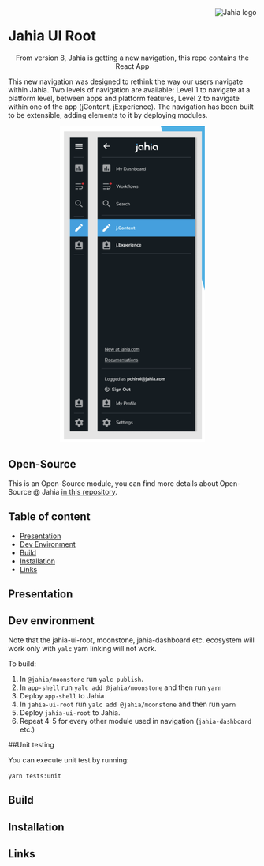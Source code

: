 <!--
    Template for Readmes, see alternatives/examples here: https://github.com/matiassingers/awesome-readme
-->
<a href="https://www.jahia.com/">
    <img src="https://www.jahia.com/modules/jahiacom-templates/images/jahia-3x.png" alt="Jahia logo" title="Jahia" align="right" height="60" />
</a>

<!--
    Project name can either be the full length project name (if there is one) or just the repo name. For example: Digital Experience Manager.
-->

# Jahia UI Root

<!--
    A one-liner about the project, like a subtitle. For example: Jahia Digital Experience Manager Core
-->
<p align="center">From version 8, Jahia is getting a new navigation, this repo contains the React App </p>

<!--
    A short technical description (not more than one paragraph) about the project, eventually with tech/tools/framework used.
-->
This new navigation was designed to rethink the way our users navigate within Jahia. Two levels of navigation are available: Level 1 to navigate at a platform level, between apps and platform features, Level 2 to navigate within one of the app (jContent, jExperience). The navigation has been built to be extensible, adding elements to it by deploying modules.

<p align="center">
  <a href="https://www.jahia.com" target="_blank"><img alt="Navigation" title="Jahia Navigation menu" src="./img/jahia-navigation.png" height="640" /></a>
</p>

## Open-Source

This is an Open-Source module, you can find more details about Open-Source @ Jahia [in this repository](https://github.com/Jahia/open-source).

<!--
    Open Source badges, see https://shields.io/
-->

## Table of content

- [Presentation](#presentation)
- [Dev Environment](#dev-environment)
- [Build](#build)
- [Installation](#installation)
- [Links](#links)

<!--
    Not all sections are relevant for all projects. It's up to the team to decide what sections makes most sense. Objective of the readme is to serve as a technical introduction to faciliate onboarding for technical ppl (developers).
    License and contributions are detailed in their own files, no need to add too many details in the Readme.
    If the project has technical documentation stored in another location (such as a website), effort should be made not to duplicate content (since it will become outdated at some point). In that case, keep the readme instructions very brief (such as a set of CLI commands).
-->

## Presentation

<!--
    (Optional) Technical presentation of the project
-->

## Dev environment

<!--
    Instructions to help a new developer get its environment setup and understands contraints and dependencies and run tests
-->

Note that the jahia-ui-root, moonstone, jahia-dashboard etc. ecosystem will work only with `yalc` yarn linking will not work.

To build:

1. In `@jahia/moonstone` run `yalc publish`.
2. In `app-shell` run `yalc add @jahia/moonstone` and then run `yarn`
3. Deploy `app-shell` to Jahia
4. In `jahia-ui-root` run `yalc add @jahia/moonstone` and then run `yarn`
5. Deploy `jahia-ui-root` to Jahia.
6. Repeat 4-5 for every other module used in navigation (`jahia-dashboard` etc.)

##Unit testing

You can execute unit test by running:

`yarn tests:unit`

## Build

<!--
    Instructions to build
-->

## Installation

<!--
    Instructions to install
-->

## Links

<!--
    Relevant links
-->
